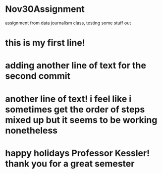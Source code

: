 # Nov30Assignment
assignment from data journalism class, testing some stuff out 
# this is my first line! 
# adding another line of text for the second commit 
# another line of text! i feel like i sometimes get the order of steps mixed up but it seems to be working nonetheless
# happy holidays Professor Kessler! thank you for a great semester